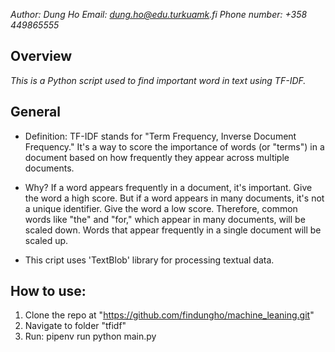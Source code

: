 _Author: Dung Ho_
_Email: dung.ho@edu.turkuamk.fi_
_Phone number: +358 449865555_


## Overview
_This is a Python script used to find important word in text using TF-IDF._


## General
- Definition:
TF-IDF stands for "Term Frequency, Inverse Document Frequency." It's a way to score the importance of words (or "terms") in a document based on how frequently they appear across multiple documents.

- Why?
If a word appears frequently in a document, it's important. Give the word a high score.
But if a word appears in many documents, it's not a unique identifier. Give the word a low score.
Therefore, common words like "the" and "for," which appear in many documents, will be scaled down. Words that appear frequently in a single document will be scaled up.

- This cript uses 'TextBlob' library for processing textual data.

## How to use:
1. Clone the repo at "https://github.com/findungho/machine_leaning.git"
2. Navigate to folder "tfidf"
3. Run: pipenv run python main.py
